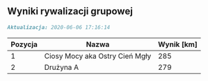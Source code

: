 ## Wyniki rywalizacji grupowej

```markdown
Aktualizacja: 2020-06-06 17:16:14
```

Pozycja | Nazwa | Wynik [km] |
------------ | -------------  | -------------
 1 |Ciosy Mocy aka Ostry Cień Mgły | 285 
 2 |Drużyna A | 279